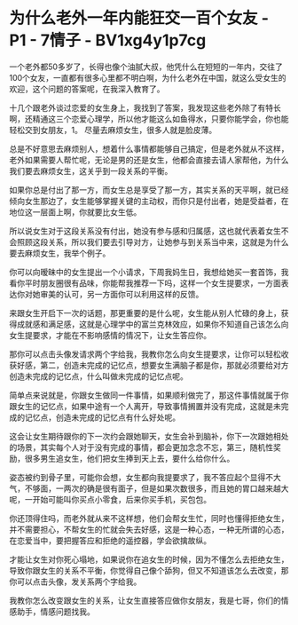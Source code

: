# 为什么老外一年内能狂交一百个女友 - P1 - 7情子 - BV1xg4y1p7cg

一个老外都50多岁了，长得也像个油腻大叔，他凭什么在短短的一年内，交往了100个女友，一直都有很多心里都不明白啊，为什么老外在中国，就这么受女生的欢迎，这个问题的答案呢，在我深入教育了。

十几个跟老外谈过恋爱的女生身上，我找到了答案，我发现这些老外除了有特长啊，还精通这三个恋爱心理学，所以他才能这么如鱼得水，只要你能学会，你也能轻松交到女朋友，1。 尽量去麻烦女生，很多人就是脸皮薄。

总是不好意思去麻烦别人，想着什么事情都能够自己搞定，但是老外就从不这样，老外如果需要人帮忙呢，无论是男的还是女生，他都会直接去请人家帮他，为什么我们要去麻烦女生，这关乎到一段关系的平衡。

如果你总是付出了那一方，而女生总是享受了那一方，其实关系的天平啊，就已经倾向女生那边了，女生能够掌握关键的主动权，而你只是付出者，她是受益者，在地位这一层面上啊，你就要比女生低。

所以说女生对于这段关系没有付出，她没有参与感和归属感，这也就代表着女生不会照顾这段关系，所以我们要去引导对方，让她参与到关系当中来，这就是为什么要去麻烦女生，我举个例子。

你可以向暧昧中的女生提出一个小请求，下周我妈生日，我想给她买一套首饰，我看你平时朋友圈很有品味，你能帮我推荐一下吗，这样一个女生提要求，一方面表达你对她审美的认可，另一方面你可以利用这样的反馈。

来跟女生开启下一次的话题，那更重要的是什么呢，女生能从别人忙碌的身上，获得成就感和满足感，这就是心理学中的富兰克林效应，如果你不知道自己该怎么向女生提要求，才能在不影响感情的情况下，让女生答应你。

那你可以点击头像发请求两个字给我，我教你怎么向女生提要求，让你可以轻松收获好感，第二，创造未完成的记忆点，想要女生满脑子都是你，那就必须要给对方创造未完成的记忆点，什么叫做未完成的记忆点呢。

简单点来说就是，你跟女生做同一件事情，如果顺利做完了，那这件事情就属于你跟女生的记忆点，如果中途有一个人离开，导致事情搁置并没有完成，这就是未完成的记忆点，创造未完成的记忆点有什么好处呢。

这会让女生期待跟你的下一次约会跟她聊天，女生会补到脑补，你下一次跟她相处的场景，其实每个人对于没有完成的事情，都会更加念念不忘，第三，随机性奖励，很多男生追女生，他们把女生捧到天上去，要什么给你什么。

姿态被约到骨子里，可能你会想，女生都向我提要求了，我不答应起个显得不大气，不够面，一两次的确是很有面子，但是如果次数很多，而且她的胃口越来越大呢，一开始可能叫你买点小零食，后来你买手机，买包包。

你还顶得住吗，而老外就从来不这样想，他们会帮女生忙，同时也懂得拒绝女生，并不需要担心，不帮女生的忙就会失去好感，这是一种心态，一种无所谓的心态，在恋爱当中，要把握答应和拒绝的遥控器，学会欲擒故纵。

才能让女生对你死心塌地，如果说你在追女生的时候，因为不懂怎么去拒绝女生，导致你跟女生的关系不平衡，你觉得自己像个舔狗，但又不知道该怎么去改变，那你可以点击头像，发关系两个字给我。

我教你怎么改变跟女生的关系，让女生直接答应做你女朋友，我是七哥，你们的情感助手，情感问题找我。
